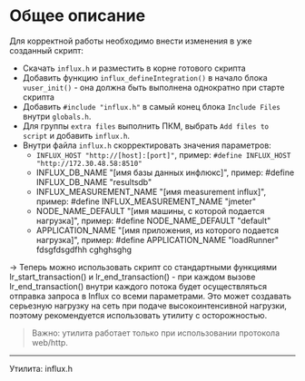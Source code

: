 # Общее описание

Для корректной работы необходимо внести изменения в уже созданный скрипт:

- Скачать `influx.h` и разместить в корне готового скрипта
- Добавить функцию `influx_defineIntegration()` в начало блока `vuser_init()` - она должна быть выполнена однократно при старте скрипта
- Добавить `#include "influx.h"` в самый конец блока `Include Files` внутри `globals.h`.
- Для группы `extra files` выполнить ПКМ, выбрать `Add files to script` и добавить `influx.h`.
- Внутри файла `influx.h` скорректировать значения параметров: 
  - `INFLUX_HOST "http://[host]:[port]"`, пример: `#define INFLUX_HOST "http://172.30.48.58:8510"`
  - INFLUX_DB_NAME "[имя базы данных инфлюкс]", пример: #define INFLUX_DB_NAME "resultsdb"
  - INFLUX_MEASUREMENT_NAME "[имя measurement influx]", пример: #define INFLUX_MEASUREMENT_NAME "jmeter"
  - NODE_NAME_DEFAULT "[имя машины, с которой подается нагрузка]", пример: #define NODE_NAME_DEFAULT "default"
  - APPLICATION_NAME "[имя приложения, из которого подается нагрузка]", пример: #define APPLICATION_NAME "loadRunner"
  fdsgfdsgdfhh cghghsghg



-> Теперь можно использовать скрипт со стандартными функциями lr_start_transaction() и lr_end_transaction() - при каждом вызове lr_end_transaction() внутри каждого потока будет осуществляться отправка запроса в Influx со всеми параметрами. Это может создавать серьезную нагрузку на сеть при подаче высокоинтенсивной нагрузки, поэтому рекомендуется использовать утилиту с осторожностью.

> Важно: утилита работает только при использовании протокола web/http.

---
Утилита: influx.h
